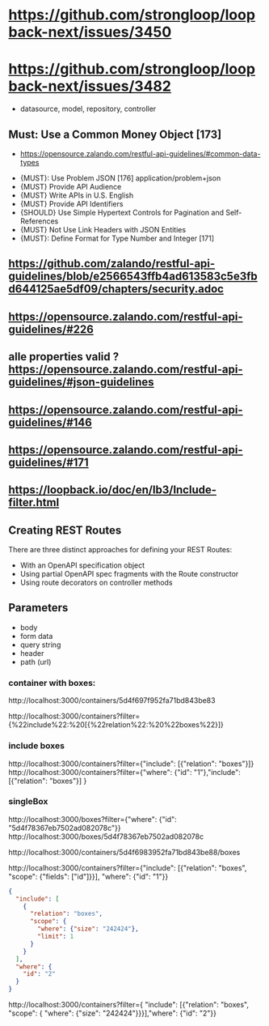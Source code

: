 # https://github.com/strongloop/loopback-next/issues/3450

# https://github.com/strongloop/loopback-next/issues/3482

- datasource, model, repository, controller

## Must: Use a Common Money Object [173]

- https://opensource.zalando.com/restful-api-guidelines/#common-data-types

* {MUST}: Use Problem JSON [176] application/problem+json
* {MUST} Provide API Audience
* {MUST} Write APIs in U.S. English
* {MUST} Provide API Identifiers
* {SHOULD} Use Simple Hypertext Controls for Pagination and Self-References
* {MUST} Not Use Link Headers with JSON Entities
* {MUST}: Define Format for Type Number and Integer [171]

## https://github.com/zalando/restful-api-guidelines/blob/e2566543ffb4ad613583c5e3fbd644125ae5df09/chapters/security.adoc

## https://opensource.zalando.com/restful-api-guidelines/#226

## alle properties valid ? https://opensource.zalando.com/restful-api-guidelines/#json-guidelines

## https://opensource.zalando.com/restful-api-guidelines/#146

## https://opensource.zalando.com/restful-api-guidelines/#171

## https://loopback.io/doc/en/lb3/Include-filter.html

## Creating REST Routes

There are three distinct approaches for defining your REST Routes:

- With an OpenAPI specification object
- Using partial OpenAPI spec fragments with the Route constructor
- Using route decorators on controller methods

## Parameters

- body
- form data
- query string
- header
- path (url)

### container with boxes:

http://localhost:3000/containers/5d4f697f952fa71bd843be83

http://localhost:3000/containers?filter={%22include%22:%20[{%22relation%22:%20%22boxes%22}]}

### include boxes

http://localhost:3000/containers?filter={"include": [{"relation": "boxes"}]}
http://localhost:3000/containers?filter={"where": {"id": "1"},"include": [{"relation": "boxes"}] }

### singleBox

http://localhost:3000/boxes?filter={"where": {"id": "5d4f78367eb7502ad082078c"}}
http://localhost:3000/boxes/5d4f78367eb7502ad082078c

http://localhost:3000/containers/5d4f6983952fa71bd843be88/boxes

http://localhost:3000/containers?filter={"include": [{"relation": "boxes", "scope": {"fields": ["id"]}}], "where": {"id": "1"}}

```json
{
  "include": [
    {
      "relation": "boxes",
      "scope": {
        "where": {"size": "242424"},
        "limit": 1
      }
    }
  ],
  "where": {
    "id": "2"
  }
}
```

http://localhost:3000/containers?filter={ "include": [{"relation": "boxes", "scope": { "where": {"size": "242424"}}}],"where": {"id": "2"}}
